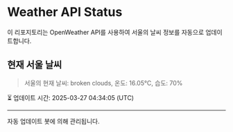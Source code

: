 
# Weather API Status

이 리포지토리는 OpenWeather API를 사용하여 서울의 날씨 정보를 자동으로 업데이트합니다.

## 현재 서울 날씨
> 서울의 현재 날씨: broken clouds, 온도: 16.05°C, 습도: 70%

⏳ 업데이트 시간: 2025-03-27 04:34:05 (UTC)

---
자동 업데이트 봇에 의해 관리됩니다.
